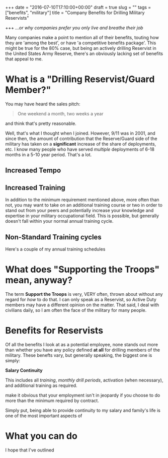 +++
date = "2016-07-10T17:10:00+00:00"
draft = true
slug = ""
tags = ["benefits", "military"]
title = "Company Benefits for Drilling Military Reservists"

+++
*...or why companies prefer you only live and breathe their job*

Many companies make a point to mention all of their benefits, touting how they
are 'among the best', or have 'a competitive benefits package'.  This might be
true for the 80% case, but being an actively drilling Reservist in the United
States Army Reserve, there's an obviously lacking set of benefits that appeal to
me.

# What is a "Drilling Reservist/Guard Member?"

You may have heard the sales pitch:

> One weekend a month, two weeks a year

and think that's pretty reasonable.

Well, that's what I thought when I joined.  However, 9/11 was in 2001, and since
then, the amount of contribution that the Reserve/Guard side of the military has
taken on a **significant** increase of the share of deployments, etc.  I know
many people who have served *multiple* deployments of 6-18 months in a 5-10 year
period.  That's a lot.

## Increased Tempo

## Increased Training

In addition to the minimum requirement mentioned above, more often than not, you
may want to take on an additional training course or two in order to stand out
from your peers and potentially increase your knowledge and expertise in your
military occupational field.  This is possible, but generally doesn't fall
within your normal annual training cycle.

## Non-Standard Training cycles

Here's a couple of my annual training schedules




# What does "Supporting the Troops" mean, anyway?

The term **Support the Troops** is very, VERY often, thrown about without any
regard for *how* to do that.  I can only speak as a Reservist, so Active Duty
members may have a different opinion on the matter.  That said, I deal with
civilians daily, so I am often the face of the military for many people.

# Benefits for Reservists

Of all the benefits I look at as a potential employee, none stands out more than
whether you have any policy defined **at all** for drilling members of the
military.  These benefts vary, but generally speaking, the biggest one is
simply:

**Salary Continuity**

This includes all *training*, *monthly drill periods*, activation (when
necessary), and additional training as required.

make it obvious that your employment isn't in jeopardy if you choose to do more
than the minimum required by contract.

Simply put, being able to provide continuity to my salary and family's life is
one of the most important aspects of 

# What you can do

I hope that I've outlined 

